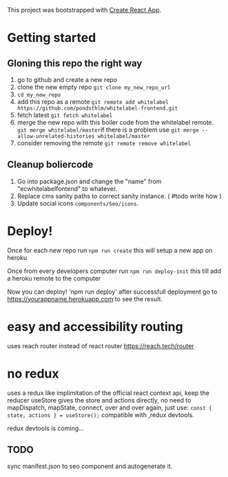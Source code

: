 This project was bootstrapped with [Create React App](https://github.com/facebook/create-react-app).

# Getting started

## Gloning this repo the right way
1. go to github and create a new repo 
2. clone the new empty repo `git clone my_new_repo_url`
3. `cd my_new_repo`
4. add this repo as a remote `git remote add whitelabel https://github.com/pondsthlm/whitelabel-frontend.git`
5. fetch latest `git fetch whitelabel`
6. merge the new repo with this boiler code from the whitelabel remote. `git merge whitelabel/master`if there is a problem use `git merge --allow-unrelated-histories whitelabel/master`
7. consider removing the remote `git remote remove whitelabel`

## Cleanup boliercode 
1. Go into package.json and change the "name" from  "ecwhitelabelfontend" to whatever.
2. Replace cms sanity paths to correct sanity instance. ( #todo write how )
3. Update social icons `components/Seo/icons`.


# Deploy!
Once for each new repo run `npm run create` this will setup a new app on heroku

Once from every developers computer  run `npm run deploy-init` this till add a heroku remote to the computer 

Now you can deploy! 'npm run deploy' after successfull deployment
go to https://yourappname.herokuapp.com to see the result.


# easy and accessibility routing
uses reach router instead of react router
https://reach.tech/router

# no redux 
uses a redux like implimitation of the official react context api,
keep the reducer 
useStore gives the store and actions directly, 
no need to mapDispatch, mapState, connect, over and over again,  just use: 
`const { state, actions } = useStore();`
compatible with ,redux devtools.

redux devtools  is coming... 

## TODO 
sync manifest.json to seo component and autogenerate it. 
